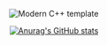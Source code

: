 <div align="center">

![Modern C++ template](https://readme-typing-svg.herokuapp.com?font=Segoe+Script&center=true&lines=xxxiu.)

[![Anurag's GitHub stats](https://github-readme-stats.vercel.app/api?username=morettt&show_icons=true&theme=tokyonight)](https://b23.tv/iEJTnPp)

</div>

